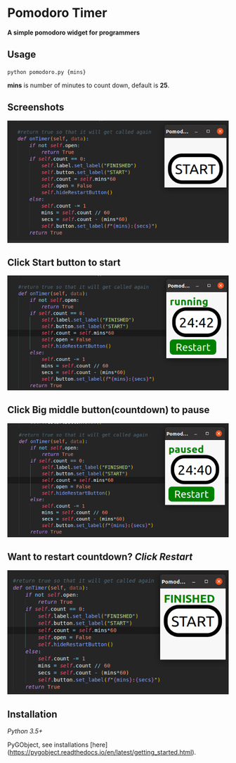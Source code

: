 # Pomodoro Timer

**__A simple pomodoro widget for programmers__**

## Usage

`python pomodoro.py {mins}`

__mins__ is number of minutes to count down, default is **25**.

## Screenshots

![](images/start.png)

## Click Start button to start
![](images/running.png)

## Click Big middle button(countdown) to pause
![](images/paused.png)

## Want to restart countdown? *Click Restart*
![](images/finished.png)

## Installation
*Python 3.5+*

PyGObject, see installations [here] (https://pygobject.readthedocs.io/en/latest/getting_started.html).
